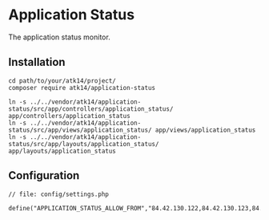 Application Status
==================

The application status monitor.

Installation
------------

    cd path/to/your/atk14/project/
    composer require atk14/application-status

    ln -s ../../vendor/atk14/application-status/src/app/controllers/application_status/ app/controllers/application_status
    ln -s ../../vendor/atk14/application-status/src/app/views/application_status/ app/views/application_status
    ln -s ../../vendor/atk14/application-status/src/app/layouts/application_status/ app/layouts/application_status

Configuration
-------------

    // file: config/settings.php

    define("APPLICATION_STATUS_ALLOW_FROM","84.42.130.122,84.42.130.123,84.42.121.123/24");
